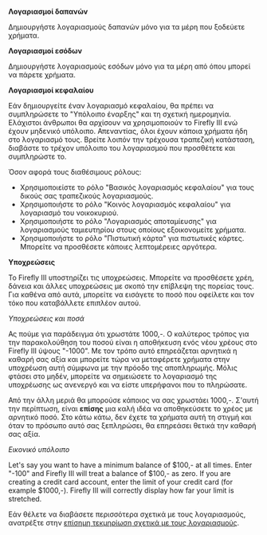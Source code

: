 **Λογαριασμοί δαπανών**

Δημιουργήστε λογαριασμούς δαπανών μόνο για τα μέρη που ξοδεύετε χρήματα.

**Λογαριασμοί εσόδων**

Δημιουργήστε λογαριασμούς εσόδων μόνο για τα μέρη από όπου μπορεί να πάρετε χρήματα.

**Λογαριασμοί κεφαλαίου**

Εάν δημιουργείτε έναν λογαριασμό κεφαλαίου, θα πρέπει να συμπληρώσετε το "Υπόλοιπο έναρξης" και τη σχετική ημερομηνία. Ελάχιστοι άνθρωποι θα αρχίσουν να χρησιμοποιούν το Firefly III ενώ έχουν μηδενικό υπόλοιπο. Απεναντίας, όλοι έχουν κάποια χρήματα ήδη στο λογαριασμό τους. Βρείτε λοιπόν την τρέχουσα τραπεζική κατάσταση, διαβάστε το τρέχον υπόλοιπο του λογαριασμού που προσθέτετε και συμπληρώστε το.

Όσον αφορά τους διαθέσιμους ρόλους:

- Χρησιμοποιείστε το ρόλο "Βασικός λογαριασμός κεφαλαίου" για τους δικούς σας τραπεζικούς λογαριασμούς.
- Χρησιμοποιήστε το ρόλο "Κοινός λογαριασμός κεφαλαίου" για λογαριασμό του νοικοκυριού.
- Χρησιμοποιήστε το ρόλο "Λογαριασμός αποταμίευσης" για λογαριασμούς ταμιευτηρίου στους οποίους εξοικονομείτε χρήματα.
- Χρησιμοποιήστε το ρόλο "Πιστωτική κάρτα" για πιστωτικές κάρτες. Μπορείτε να προσθέσετε κάποιες λεπτομέρειες αργότερα.

**Υποχρεώσεις**

Το Firefly III υποστηρίζει τις υποχρεώσεις. Μπορείτε να προσθέσετε χρέη, δάνεια και άλλες υποχρεώσεις με σκοπό την επίβλεψη της πορείας τους. Για καθένα από αυτά, μπορείτε να εισάγετε το ποσό που οφείλετε και τον τόκο που καταβάλλετε επιπλέον αυτού.

*Υποχρεώσεις και ποσά*

Ας πούμε για παράδειγμα ότι χρωστάτε 1000,-. Ο καλύτερος τρόπος για την παρακολούθηση του ποσού είναι η αποθήκευση ενός νέου χρέους στο Firefly III ύψους "-1000". Με τον τρόπο αυτό επηρεάζεται αρνητικά η καθαρή σας αξία και μπορείτε τώρα να μεταφέρετε χρήματα στην υποχρέωση αυτή σύμφωνα με την πρόοδο της αποπληρωμής. Μόλις φτάσει στο μηδέν, μπορείτε να σημειώσετε το λογαριασμό της υποχρέωσης ως ανενεργό και να είστε υπερήφανοι που το πληρώσατε.

Από την άλλη μεριά θα μπορούσε κάποιος να σας χρωστάει 1000,-. Σ'αυτή την περίπτωση, είναι **επίσης** μια καλή ιδέα να αποθηκεύσετε το χρέος με αρνητικό ποσό. Στο κάτω κάτω, δεν έχετε τα χρήματα αυτή τη στιγμή και όταν το πρόσωπο αυτό σας ξεπληρώσει, θα επηρεάσει θετικά την καθαρή σας αξία.

*Εικονικό υπόλοιπο*

Let's say you want to have a minimum balance of $100,- at all times. Enter "-100" and Firefly III will treat a balance of $100,- as zero. If you are creating a credit card account, enter the limit of your credit card (for example $1000,-). Firefly III will correctly display how far your limit is stretched.

Εάν θέλετε να διαβάσετε περισσότερα σχετικά με τους λογαριασμούς, ανατρέξτε στην [επίσημη τεκμηρίωση σχετικά με τους λογαριασμούς](https://docs.firefly-iii.org/concepts/accounts).